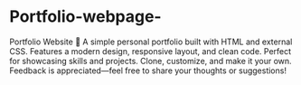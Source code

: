 # Portfolio-webpage-
Portfolio Website 🌟 A simple personal portfolio built with HTML and external CSS. Features a modern design, responsive layout, and clean code. Perfect for showcasing skills and projects. Clone, customize, and make it your own. Feedback is appreciated—feel free to share your thoughts or suggestions!
